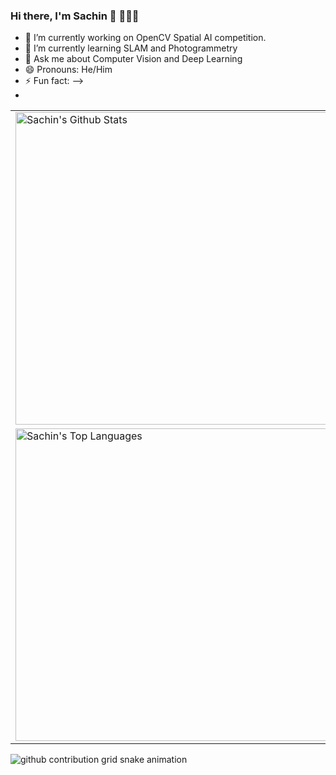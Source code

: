 ### Hi there, I'm Sachin 👋 👨🏻‍💻

<!-- I am a computer vision engineer. I finished my M.S in Computer Engineering at San Jose State University in Fall 2020. During my time at university I made use of my projects and coursework to explore and dive deep into how to implement these skills in robotics perception and localization tasks using deep learning and conventional computer vision algorithms. Apart from that I am always on the edge to learn more about new inventions✨.

<!--
**saching13/saching13** is a ✨ _special_ ✨ repository because its `README.md` (this file) appears on your GitHub profile.
-->

<!-- Here are some ideas to get you started: -->

- 🔭 I’m currently working on OpenCV Spatial AI competition.
- 🌱 I’m currently learning SLAM and Photogrammetry
- 💬 Ask me about Computer Vision and Deep Learning
- 😄 Pronouns: He/Him
- ⚡ Fun fact:  -->
- <!-- - 👯 I’m looking to collaborate on ... -->
<!-- - 🤔 I’m looking for help with ... -->
<!-- - 📫 How to reach me: ... -->
<!-- --> 
<table>
  <tbody>
    <tr>
      <td><img alt="Sachin's Github Stats" src="https://github-readme-stats-one-bice.vercel.app/api?username=saching13&show_icons=true&theme=dark&role=OWNER,ORGANIZATION_MEMBER,COLLABORATOR" width="500px"/></td>
      <td rowspan=2><img alt="Sachin's GitHub Repository Contribution stats" src="https://github-contributor-stats.vercel.app/api?username=saching13&limit=20&combine_all_yearly_contributions=true&theme=dark" width="300px"/></td>
    </tr>
    <tr>
      <td><img alt="Sachin's Top Languages" src="https://github-readme-stats-one-bice.vercel.app/api/top-langs/?username=saching13&layout=compact&theme=dark&role=OWNER,ORGANIZATION_MEMBER,COLLABORATOR" width="500px"/></td>
    </tr>
  </tbody>
</table>

![github contribution grid snake animation](https://raw.githubusercontent.com/saching13/saching13/output/github-contribution-grid-snake.svg)